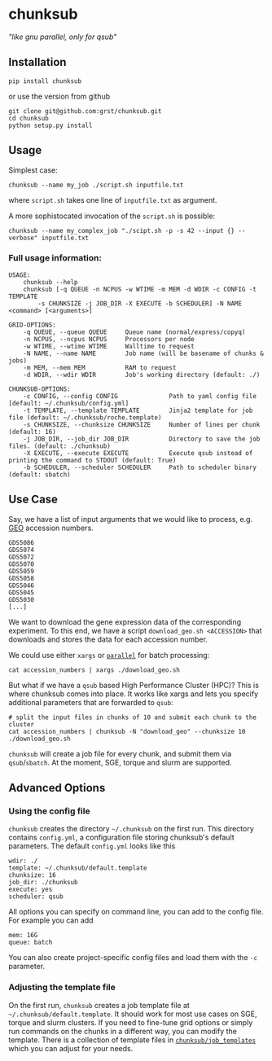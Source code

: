 # chunksub 
*"like gnu parallel, only for qsub"*

## Installation
```
pip install chunksub
```
or use the version from github
```
git clone git@github.com:grst/chunksub.git
cd chunksub
python setup.py install
```

## Usage
Simplest case: 
```
chunksub --name my_job ./script.sh inputfile.txt
```
where `script.sh` takes one line of `inputfile.txt` as argument. 

A more sophistocated invocation of the `script.sh` is possible: 
```
chunksub --name my_complex_job "./scipt.sh -p -s 42 --input {} --verbose" inputfile.txt
```

### Full usage information:
```
USAGE:
    chunksub --help
    chunksub [-q QUEUE -n NCPUS -w WTIME -m MEM -d WDIR -c CONFIG -t TEMPLATE 
        -s CHUNKSIZE -j JOB_DIR -X EXECUTE -b SCHEDULER] -N NAME <command> [<arguments>]
 
GRID-OPTIONS:
    -q QUEUE, --queue QUEUE     Queue name (normal/express/copyq)
    -n NCPUS, --ncpus NCPUS     Processors per node
    -w WTIME, --wtime WTIME     Walltime to request 
    -N NAME, --name NAME        Job name (will be basename of chunks & jobs)
    -m MEM, --mem MEM           RAM to request
    -d WDIR, --wdir WDIR        Job's working directory (default: ./)
 
CHUNKSUB-OPTIONS:
    -c CONFIG, --config CONFIG              Path to yaml config file [default: ~/.chunksub/config.yml]
    -t TEMPLATE, --template TEMPLATE        Jinja2 template for job file (default: ~/.chunksub/roche.template)
    -s CHUNKSIZE, --chunksize CHUNKSIZE     Number of lines per chunk (default: 16) 
    -j JOB_DIR, --job_dir JOB_DIR           Directory to save the job files. (default: ./chunksub)
    -X EXECUTE, --execute EXECUTE           Execute qsub instead of printing the command to STDOUT (default: True) 
    -b SCHEDULER, --scheduler SCHEDULER     Path to scheduler binary (default: sbatch)
```

## Use Case 
Say, we have a list of input arguments that we would like to process,
e.g. [GEO](https://www.ncbi.nlm.nih.gov/geo/) accession numbers.

```
GDS5086
GDS5074
GDS5072
GDS5070
GDS5059
GDS5058
GDS5046
GDS5045
GDS5030
[...]
```

We want to download the gene expression data of the corresponding experiment.
To this end, we have a script `download_geo.sh <ACCESSION>` that downloads and
stores the data for each accession number.

We could use either `xargs` or [`parallel`](https://www.gnu.org/software/parallel/)
for batch processing:

```
cat accession_numbers | xargs ./download_geo.sh
```

But what if we have a `qsub` based High Performance Cluster (HPC)?
This is where chunksub comes into place. It works like xargs and lets
you specify additional parameters that are forwarded to `qsub`:

```
# split the input files in chunks of 10 and submit each chunk to the cluster
cat accession_numbers | chunksub -N "download_geo" --chunksize 10 ./download_geo.sh
```

`chunksub` will create a job file for every chunk, and submit them via `qsub`/`sbatch`. At the moment, SGE, torque and slurm are supported.  

## Advanced Options
### Using the config file
`chunksub` creates the directory `~/.chunksub` on the first run. This directory contains `config.yml`, a configuration file storing 
chunksub's default parameters. The default `config.yml` looks like this

```
wdir: ./
template: ~/.chunksub/default.template
chunksize: 16
job_dir: ./chunksub
execute: yes
scheduler: qsub
```

All options you can specify on command line, you can add to the config file. For example you can add

```
mem: 16G
queue: batch
```

You can also create project-specific config files and load them with the `-c` parameter. 


### Adjusting the template file
On the first run, `chunksub` creates a job template file at `~/.chunksub/default.template`. It should work for most use cases on SGE, torque and slurm clusters. If you need to fine-tune grid options or simply run commands on the chunks in a different way, you can modify the template. There is a collection of template files in [`chunksub/job_templates`](chunksub/job_templates) which you can adjust for your needs. 
